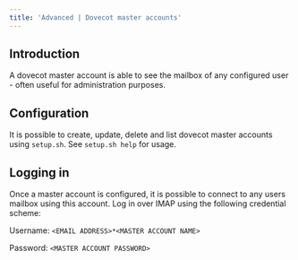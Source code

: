 ```yaml
---
title: 'Advanced | Dovecot master accounts'
---
```


## Introduction

A dovecot master account is able to see the mailbox of any configured user - often useful for administration purposes.

## Configuration

It is possible to create, update, delete and list dovecot master accounts using `setup.sh`. See `setup.sh help` for usage.

## Logging in

Once a master account is configured, it is possible to connect to any users mailbox using this account. Log in over IMAP using the following credential scheme:

Username: `<EMAIL ADDRESS>*<MASTER ACCOUNT NAME>`

Password: `<MASTER ACCOUNT PASSWORD>`